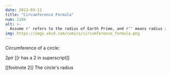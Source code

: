 ```yaml
---
date: 2013-03-11
title: "Circumference Formula"
num: 1184
alt: >-
  Assume r' refers to the radius of Earth Prime, and r'' means radius in inches.
img: https://imgs.xkcd.com/comics/circumference_formula.png
---
```

Circumference of a circle:

2*pi*r [[r has a 2 in superscript]]

[[footnote 2]] The circle's radius

